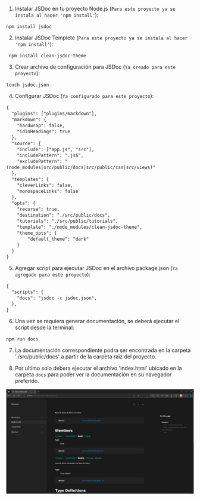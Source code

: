 1. Instalar JSDoc en tu proyecto Node.js (`Para este proyecto ya se instala al hacer 'npm install'`):

```
npm install jsdoc
```

2. Instalar JSDoc Templete (`Para este proyecto ya se instala al hacer 'npm install'`):

```
 npm install clean-jsdoc-theme
```

3. Crear archivo de configuración para JSDoc (`Ya creado para este proyecto`):

```
touch jsdoc.json
```

4. Configurar JSDoc (`Ya configurado para este proyecto`):
 
```
{
  "plugins": ["plugins/markdown"],
  "markdown": {
    "hardwrap": false,
    "idInHeadings": true
  },
  "source": {
    "include": ["app.js", "src"],
    "includePattern": ".js$",
    "excludePattern": "(node_modules|src/public/docs|src/public/css|src/views)"
  },
  "templates": {
    "cleverLinks": false,
    "monospaceLinks": false
  },
  "opts": {
    "recurse": true,
    "destination": "./src/public/docs",
    "tutorials": "./src/public/tutorials",
    "template": "./node_modules/clean-jsdoc-theme",
    "theme_opts": {
        "default_theme": "dark"
    }
  }
}
```

5. Agregar script para ejecutar JSDoc en el archivo package.json (`Ya agregado para este proyecto`):

```
{
  "scripts": {
    "docs": "jsdoc -c jsdoc.json",
  },
}
```

6. Una vez se requiera generar documentación,
se deberá ejecutar el script desde la terminal:

```
npm run docs
```

7. La documentación correspondiente podra ser encontrada en la carpeta './src/public/docs' a partir de la carpeta raiz del proyecto.

8. Por ultimo solo debera ejecutar el archivo 'index.html' ubicado en la carpeta `docs` para poder ver la documentación en su navegador preferido.

![Web de documentación](../assets/doc.png)